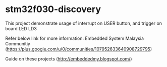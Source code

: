 # stm32f030-discovery
This project demonstrate usage of interrupt on USER button, and trigger on board LED LD3

Refer below link for more information:
Embedded System Malaysia Communitiy
(https://plus.google.com/u/0/communities/107952633640908729795)

Guide on these projects
(http://embeddedmy.blogspot.com/)